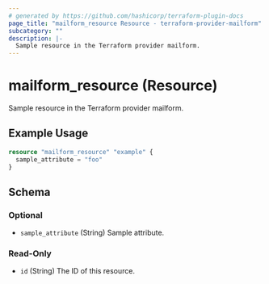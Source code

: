 ```yaml
---
# generated by https://github.com/hashicorp/terraform-plugin-docs
page_title: "mailform_resource Resource - terraform-provider-mailform"
subcategory: ""
description: |-
  Sample resource in the Terraform provider mailform.
---
```


# mailform_resource (Resource)

Sample resource in the Terraform provider mailform.

## Example Usage

```terraform
resource "mailform_resource" "example" {
  sample_attribute = "foo"
}
```

<!-- schema generated by tfplugindocs -->
## Schema

### Optional

- `sample_attribute` (String) Sample attribute.

### Read-Only

- `id` (String) The ID of this resource.


